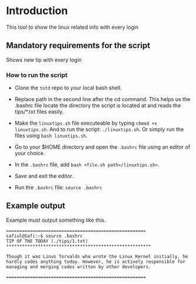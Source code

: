# Introduction 
This tool to show the linux related info with every login
 
## Mandatory requirements for the script

Shows new tip with every login 


### How to run the script 
- Clone the `totd` repo to your local bash shell.
- Replace path in the second line after the cd command. This helps us the .bashrc file locate the directory the script is located at and reads the tips/*.txt files easily.
- Make the `linuxtips.sh` file executeable by typing `chmod +x linuxtips.sh`. And to  run the script: `./linuxtips.sh`. Or simply run the files using `bash linuxtips.sh`.

- Go to your $HOME directory and open the `.bashrc` file using an editor of your choice.
- In the `.bashrc` file, add `bash <file.sh path>/linuxtips.sh>`.
- Save and exit the editor. 
- Run the `.bashrc` file: `source .bashrc`

## Example output 
Example must output something like this.


```
=====================================================
safiul@Safi:~$ source .bashrc
TIP OF THE TODAY (./tips/1.txt)
*******************************************************

Though it was Linus Torvalds who wrote the Linux Kernel initially, he hardly codes anything today. However, he is actively responsible for managing and merging codes written by other developers.

=====================================================
```

